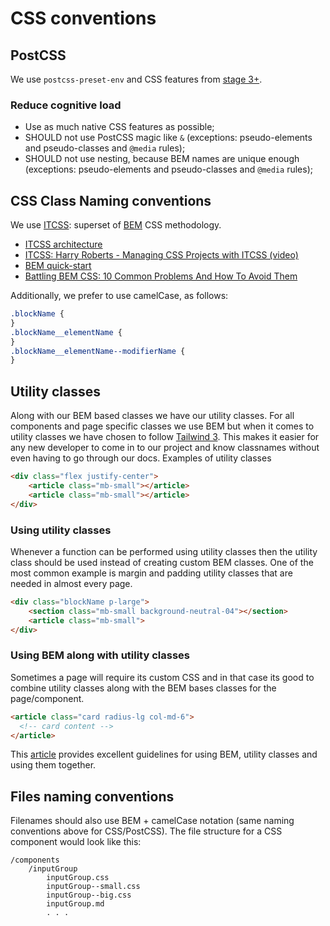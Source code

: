 # CSS conventions

## PostCSS
We use `postcss-preset-env` and CSS features from [stage 3+](https://preset-env.cssdb.org/features#stage-3).

### Reduce cognitive load
- Use as much native CSS features as possible;
- SHOULD not use PostCSS magic like `&` (exceptions: pseudo-elements and pseudo-classes and `@media` rules);
- SHOULD not use nesting, because BEM names are unique enough (exceptions: pseudo-elements and pseudo-classes and `@media` rules);

## CSS Class Naming conventions

We use [ITCSS](http://www.creativebloq.com/web-design/manage-large-css-projects-itcss-101517528): superset of
[BEM](http://getbem.com/introduction/) CSS methodology.

-   [ITCSS architecture](https://www.xfive.co/blog/itcss-scalable-maintainable-css-architecture/)
-   [ITCSS: Harry Roberts - Managing CSS Projects with ITCSS (video)](https://youtu.be/1OKZOV-iLj4?t=404)
-   [BEM quick-start](https://en.bem.info/methodology/quick-start)
-   [Battling BEM CSS: 10 Common Problems And How To Avoid Them](https://www.smashingmagazine.com/2016/06/battling-bem-extended-edition-common-problems-and-how-to-avoid-them/)


Additionally, we prefer to use camelCase, as follows:

```css
.blockName {
}
.blockName__elementName {
}
.blockName__elementName--modifierName {
}
```

## Utility classes

Along with our BEM based classes we have our utility classes. For all components and page specific classes we use BEM but when it comes to utility classes we have chosen to follow [Tailwind 3](https://tailwindcss.com/). This makes it easier for any new developer to come in to our project and know classnames without even having to go through our docs. Examples of utility classes

```html
<div class="flex justify-center">
    <article class="mb-small"></article>
    <article class="mb-small"></article>
</div>
```

### Using utility classes

Whenever a function can be performed using utility classes then the utility class should be used instead of creating custom BEM classes. One of the most common example is margin and padding utility classes that are needed in almost every page.

```html
<div class="blockName p-large">
    <section class="mb-small background-neutral-04"></section>
    <article class="mb-small">
</div>
```

### Using BEM along with utility classes

Sometimes a page will require its custom CSS and in that case its good to combine utility classes along with the BEM bases classes for the page/component.

```html
<article class="card radius-lg col-md-6">
  <!-- card content -->
</article>
```

This [article](https://css-tricks.com/building-a-scalable-css-architecture-with-bem-and-utility-classes/) provides excellent guidelines for using BEM, utility classes and using them together.

## Files naming conventions

Filenames should also use BEM + camelCase notation (same naming conventions above for CSS/PostCSS). The file structure for
a CSS component would look like this:

```
/components
    /inputGroup
        inputGroup.css
        inputGroup--small.css
        inputGroup--big.css
        inputGroup.md
        . . .
```
